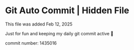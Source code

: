 # Git Auto Commit | Hidden File

This file was added Feb 12, 2025

Just for fun and keeping my daily git commit active 🤪

commit number: 1435016
